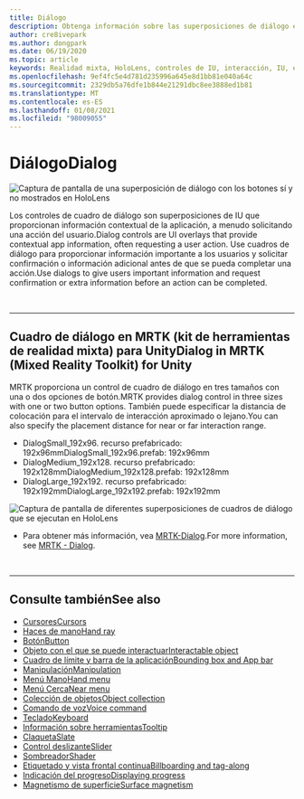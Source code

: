 ```yaml
---
title: Diálogo
description: Obtenga información sobre las superposiciones de diálogo en MRTK y cómo usarlas en aplicaciones de realidad mixta.
author: cre8ivepark
ms.author: dongpark
ms.date: 06/19/2020
ms.topic: article
keywords: Realidad mixta, HoloLens, controles de IU, interacción, IU, experiencia de usuario, diseño de la experiencia del usuario, interfaz de usuario espacial, interacción espacial, interfaz de usuario 3D, experiencia en 3D, auriculares
ms.openlocfilehash: 9ef4fc5e4d781d235996a645e8d1bb81e040a64c
ms.sourcegitcommit: 2329db5a76dfe1b844e21291dbc8ee3888ed1b81
ms.translationtype: MT
ms.contentlocale: es-ES
ms.lasthandoff: 01/08/2021
ms.locfileid: "98009055"
---
```

# <a name="dialog"></a><span data-ttu-id="c11e9-104">Diálogo</span><span class="sxs-lookup"><span data-stu-id="c11e9-104">Dialog</span></span>

![Captura de pantalla de una superposición de diálogo con los botones sí y no mostrados en HoloLens](images/MRTK_UX_Dialog.jpg)

<span data-ttu-id="c11e9-106">Los controles de cuadro de diálogo son superposiciones de IU que proporcionan información contextual de la aplicación, a menudo solicitando una acción del usuario.</span><span class="sxs-lookup"><span data-stu-id="c11e9-106">Dialog controls are UI overlays that provide contextual app information, often requesting a user action.</span></span> <span data-ttu-id="c11e9-107">Use cuadros de diálogo para proporcionar información importante a los usuarios y solicitar confirmación o información adicional antes de que se pueda completar una acción.</span><span class="sxs-lookup"><span data-stu-id="c11e9-107">Use dialogs to give users important information and request confirmation or extra information before an action can be completed.</span></span>

<br>

---

## <a name="dialog-in-mrtk-mixed-reality-toolkit-for-unity"></a><span data-ttu-id="c11e9-108">Cuadro de diálogo en MRTK (kit de herramientas de realidad mixta) para Unity</span><span class="sxs-lookup"><span data-stu-id="c11e9-108">Dialog in MRTK (Mixed Reality Toolkit) for Unity</span></span>
<span data-ttu-id="c11e9-109">MRTK proporciona un control de cuadro de diálogo en tres tamaños con una o dos opciones de botón.</span><span class="sxs-lookup"><span data-stu-id="c11e9-109">MRTK provides dialog control in three sizes with one or two button options.</span></span> <span data-ttu-id="c11e9-110">También puede especificar la distancia de colocación para el intervalo de interacción aproximado o lejano.</span><span class="sxs-lookup"><span data-stu-id="c11e9-110">You can also specify the placement distance for near or far interaction range.</span></span> 

- <span data-ttu-id="c11e9-111">DialogSmall_192x96. recurso prefabricado: 192x96mm</span><span class="sxs-lookup"><span data-stu-id="c11e9-111">DialogSmall_192x96.prefab: 192x96mm</span></span>
- <span data-ttu-id="c11e9-112">DialogMedium_192x128. recurso prefabricado: 192x128mm</span><span class="sxs-lookup"><span data-stu-id="c11e9-112">DialogMedium_192x128.prefab: 192x128mm</span></span>
- <span data-ttu-id="c11e9-113">DialogLarge_192x192. recurso prefabricado: 192x192mm</span><span class="sxs-lookup"><span data-stu-id="c11e9-113">DialogLarge_192x192.prefab: 192x192mm</span></span>

![Captura de pantalla de diferentes superposiciones de cuadros de diálogo que se ejecutan en HoloLens](images/MRTK_UX_Dialog_Types.jpg)


* <span data-ttu-id="c11e9-115">Para obtener más información, vea [MRTK-Dialog](https://microsoft.github.io/MixedRealityToolkit-Unity/Assets/MRTK/SDK/Experimental/Dialog/README_Dialog.html).</span><span class="sxs-lookup"><span data-stu-id="c11e9-115">For more information, see [MRTK - Dialog](https://microsoft.github.io/MixedRealityToolkit-Unity/Assets/MRTK/SDK/Experimental/Dialog/README_Dialog.html).</span></span>

<br>

---

## <a name="see-also"></a><span data-ttu-id="c11e9-116">Consulte también</span><span class="sxs-lookup"><span data-stu-id="c11e9-116">See also</span></span>

* [<span data-ttu-id="c11e9-117">Cursores</span><span class="sxs-lookup"><span data-stu-id="c11e9-117">Cursors</span></span>](cursors.md)
* [<span data-ttu-id="c11e9-118">Haces de mano</span><span class="sxs-lookup"><span data-stu-id="c11e9-118">Hand ray</span></span>](point-and-commit.md)
* [<span data-ttu-id="c11e9-119">Botón</span><span class="sxs-lookup"><span data-stu-id="c11e9-119">Button</span></span>](button.md)
* [<span data-ttu-id="c11e9-120">Objeto con el que se puede interactuar</span><span class="sxs-lookup"><span data-stu-id="c11e9-120">Interactable object</span></span>](interactable-object.md)
* [<span data-ttu-id="c11e9-121">Cuadro de límite y barra de la aplicación</span><span class="sxs-lookup"><span data-stu-id="c11e9-121">Bounding box and App bar</span></span>](app-bar-and-bounding-box.md)
* [<span data-ttu-id="c11e9-122">Manipulación</span><span class="sxs-lookup"><span data-stu-id="c11e9-122">Manipulation</span></span>](direct-manipulation.md)
* [<span data-ttu-id="c11e9-123">Menú Mano</span><span class="sxs-lookup"><span data-stu-id="c11e9-123">Hand menu</span></span>](hand-menu.md)
* [<span data-ttu-id="c11e9-124">Menú Cerca</span><span class="sxs-lookup"><span data-stu-id="c11e9-124">Near menu</span></span>](near-menu.md)
* [<span data-ttu-id="c11e9-125">Colección de objetos</span><span class="sxs-lookup"><span data-stu-id="c11e9-125">Object collection</span></span>](object-collection.md)
* [<span data-ttu-id="c11e9-126">Comando de voz</span><span class="sxs-lookup"><span data-stu-id="c11e9-126">Voice command</span></span>](voice-input.md)
* [<span data-ttu-id="c11e9-127">Teclado</span><span class="sxs-lookup"><span data-stu-id="c11e9-127">Keyboard</span></span>](keyboard.md)
* [<span data-ttu-id="c11e9-128">Información sobre herramientas</span><span class="sxs-lookup"><span data-stu-id="c11e9-128">Tooltip</span></span>](tooltip.md)
* [<span data-ttu-id="c11e9-129">Claqueta</span><span class="sxs-lookup"><span data-stu-id="c11e9-129">Slate</span></span>](slate.md)
* [<span data-ttu-id="c11e9-130">Control deslizante</span><span class="sxs-lookup"><span data-stu-id="c11e9-130">Slider</span></span>](slider.md)
* [<span data-ttu-id="c11e9-131">Sombreador</span><span class="sxs-lookup"><span data-stu-id="c11e9-131">Shader</span></span>](shader.md)
* [<span data-ttu-id="c11e9-132">Etiquetado y vista frontal continua</span><span class="sxs-lookup"><span data-stu-id="c11e9-132">Billboarding and tag-along</span></span>](billboarding-and-tag-along.md)
* [<span data-ttu-id="c11e9-133">Indicación del progreso</span><span class="sxs-lookup"><span data-stu-id="c11e9-133">Displaying progress</span></span>](progress.md)
* [<span data-ttu-id="c11e9-134">Magnetismo de superficie</span><span class="sxs-lookup"><span data-stu-id="c11e9-134">Surface magnetism</span></span>](surface-magnetism.md)
